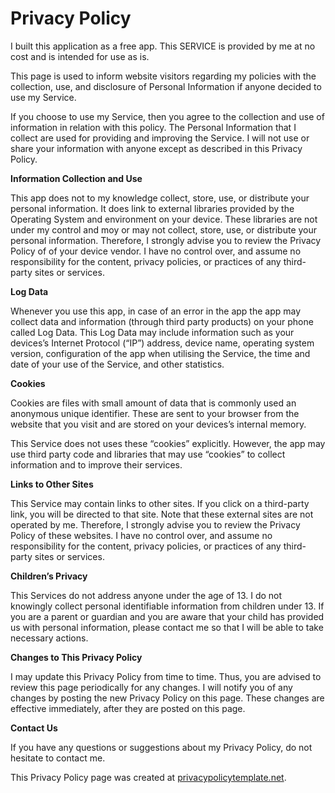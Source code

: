 <html>
<body>
<h1>Privacy Policy</h1>
<p>I built this application as a free app. This SERVICE is provided by me at no cost and is intended
    for use as is.</p>
<p>This page is used to inform website visitors regarding my policies with the collection, use, and
    disclosure of Personal Information if anyone decided to use my Service.</p>
<p>If you choose to use my Service, then you agree to the collection and use of information in 
    relation with this policy. The Personal Information that I collect are used for providing and
    improving the Service. I will not use or share your information with anyone except as described
    in this Privacy Policy.</p>

<p><strong>Information Collection and Use</strong></p>
<p>This app does not to my knowledge collect, store, use, or distribute your personal information.  
    It does link to external libraries provided by the Operating System and environment on your device.  
    These libraries are not under my control and moy or may not collect, store, use, or distribute your 
    personal information.  Therefore, I strongly advise you to review the Privacy Policy of of your 
    device vendor. I have no control over, and assume no responsibility for the content, privacy 
    policies, or practices of any third-party sites or services.</p>

<p><strong>Log Data</strong></p>
<p>Whenever you use this app, in case of an error in the app the app may collect
    data and information (through third party products) on your phone called Log Data. This Log Data
    may include information such as your devices’s Internet Protocol (“IP”) address, device name,
    operating system version, configuration of the app when utilising the Service, the time and date
    of your use of the Service, and other statistics.</p>

<p><strong>Cookies</strong></p>
<p>Cookies are files with small amount of data that is commonly used an anonymous unique identifier.
    These are sent to your browser from the website that you visit and are stored on your devices’s
    internal memory.</p>
<p>This Service does not uses these “cookies” explicitly. However, the app may use third party code
    and libraries that may use “cookies” to collect information and to improve their services.</p>

<p><strong>Links to Other Sites</strong></p>
<p>This Service may contain links to other sites. If you click on a third-party link, you will be
    directed to that site. Note that these external sites are not operated by me. Therefore, I
    strongly advise you to review the Privacy Policy of these websites. I have no control over, and
    assume no responsibility for the content, privacy policies, or practices of any third-party
    sites or services.</p>

<p><strong>Children’s Privacy</strong></p>
<p>This Services do not address anyone under the age of 13. I do not knowingly collect personal
    identifiable information from children under 13. If you are a parent or guardian and you are 
    aware that your child has provided us with personal information, please contact me so that 
    I will be able to take necessary actions.</p>

<p><strong>Changes to This Privacy Policy</strong></p>
<p>I may update this Privacy Policy from time to time. Thus, you are advised to review this page
    periodically for any changes. I will notify you of any changes by posting the new Privacy Policy
    on this page. These changes are effective immediately, after they are posted on this page.</p>

<p><strong>Contact Us</strong></p>
<p>If you have any questions or suggestions about my Privacy Policy, do not hesitate to contact me.</p>
<p>This Privacy Policy page was created at <a href="https://privacypolicytemplate.net"
                                              target="_blank">privacypolicytemplate.net</a>.</p>
</body>
</html>
